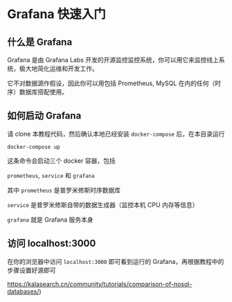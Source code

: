 # Grafana 快速入门


## 什么是 Grafana 
Grafana 是由 Grafana Labs 开发的开源监控监控系统，你可以用它来监控线上系统，极大地简化运维和开发工作。

它不对数据源作假设，因此你可以用包括 Prometheus, MySQL 在内的任何（时序）数据库搭配使用。

## 如何启动 Grafana

请 clone 本教程代码，然后确认本地已经安装 `docker-compose` 后，在本目录运行

`docker-compose up` 

这条命令会启动三个 docker 容器，包括

`prometheus`, `service` 和 `grafana` 

其中 `prometheus` 是普罗米修斯时序数据库

`service` 是普罗米修斯自带的数据生成器（监控本机 CPU 内存等信息）

`grafana` 就是 Grafana 服务本身

## 访问 localhost:3000

在你的浏览器中访问 `localhost:3000` 即可看到运行的 Grafana，再根据教程中的步骤设置好源即可

https://kalasearch.cn/community/tutorials/comparison-of-nosql-databases/)
